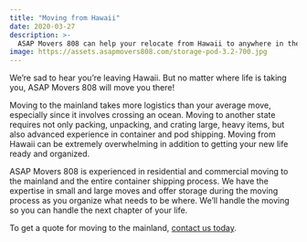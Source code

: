 ```yaml
---
title: "Moving from Hawaii"
date: 2020-03-27
description: >-
  ASAP Movers 808 can help your relocate from Hawaii to anywhere in the mainland.
image: https://assets.asapmovers808.com/storage-pod-3.2-700.jpg
---
```

We’re sad to hear you’re leaving Hawaii. But no matter where life is taking you, ASAP Movers 808 will move you there!

Moving to the mainland takes more logistics than your average move, especially since it involves crossing an ocean. Moving to another state requires not only packing, unpacking, and crating large, heavy items, but also advanced experience in container and pod shipping. Moving from Hawaii can be extremely overwhelming in addition to getting your new life ready and organized.  

ASAP Movers 808 is experienced in residential and commercial moving to the mainland and the entire container shipping process. We have the expertise in small and large moves and offer storage during the moving process as you organize what needs to be where. We’ll handle the moving so you can handle the next chapter of your life. 

To get a quote for moving to the mainland, [contact us today](/contact).